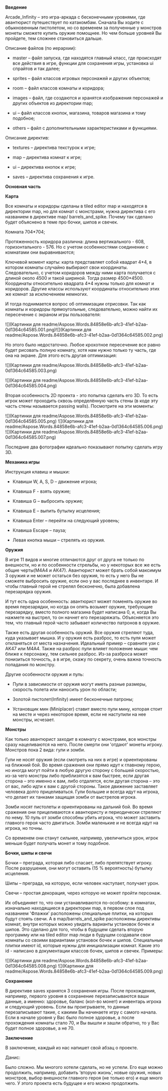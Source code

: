 ﻿**Введение**

Arcade\_Infinity – это игра-аркада с бесконечными уровнями, где авантюрист путешествует по катакомбам. Сначала Вы ходите с обыкновенным пистолетом, но со временем за полученные у монстров монеты сможете купить оружие помощнее. Но чем больше уровней Вы пройдете, тем сложнее становиться дальше.

Описание файлов (по иерархии):

- master – файл запуска, где находятся главный класс, где происходят все действия в игре, функции для сохранения игры, установка ui спрайтов и так далее;

- sprites – файл классов игровых персонажей и других объектов;

- room – файл классов комнаты и коридора; 

- images – файл, где создаются и хранятся изображения персонажей и других объектов из директории map;

- ui – файл классов кнопок, магазина, товаров магазина и тому подобное;

- others – файл с дополнительными характеристиками и функциями.

Описание директив:

- textures – директива текстурок к игре;

- map – директива комнат к игре;

- ui – директива кнопок к игре;

- saves – директива сохранения к игре.

**Основная часть**

**Карта**

Все комнаты и коридоры сделаны в tiled editor map и находятся в директории map, но для комнат с монстрами, нужна директива с его названием в директиве map/ barrels\_and\_spike. Почему так сделано будет объяснено в теме про бочки, шипов и свечек.

Комната 704\*704;

Протяженность коридора различна: длина вертикального - 608, горизонтального - 576. Но с учетом особенностями соединении с комнатами они выравниваются;

Ключевой момент карты: карта представляет собой квадрат 4\*4, в котором комнаты случайно выбирают свои координаты. Следовательно, с учетом коридоров между ними карта получается с длиной около 4500 и такой шириной. Тогда размер 4500\*4500. Координаты относительно квадрата 4\*4 нужны только для комнат и коридоров. Другие классы используют координаты относительно этих же комнат за исключением немногих.

И тогда поднимается вопрос об оптимизации отрисовки. Так как комнаты и коридоры прямоугольные, следовательно, можно найти их пересечение с экраном игры пользователя:

![](Картинки для readme/Aspose.Words.84858e6b-afc3-41ef-b2aa-0d1364c64585.001.png)![](Картинки для readme/Aspose.Words.84858e6b-afc3-41ef-b2aa-0d1364c64585.002.png)

Но этого было недостаточно. Любое крохотное пересечение все равно будет рисовать полную комнату, хотя нам нужно только ту часть, где она на экране. Для этого есть другая оптимизация:

![](Картинки для readme/Aspose.Words.84858e6b-afc3-41ef-b2aa-0d1364c64585.003.png)

![](Картинки для readme/Aspose.Words.84858e6b-afc3-41ef-b2aa-0d1364c64585.004.png)

Вторая особенность 2D проекта - это попытка сделать его 3D. То есть игрок может проходить сквозь определённую часть стены (в коде эту часть стены называется passing walls). Посмотрите на эти моменты:

![](Картинки для readme/Aspose.Words.84858e6b-afc3-41ef-b2aa-0d1364c64585.005.png) ![](Картинки для readme/Aspose.Words.84858e6b-afc3-41ef-b2aa-0d1364c64585.006.png) ![](Картинки для readme/Aspose.Words.84858e6b-afc3-41ef-b2aa-0d1364c64585.007.png)

Последние два фотографии идеально показывают попытку сделать игру 3D.

**Механика игры**

Инструкция клавиш и мышки:

- Клавиши W, A, S, D – движение игрока;

- Клавиша F - взять оружие;

- Клавиша G – выбросить оружие;

- Клавиша E – выпить бутылку исцеления;

- Клавиша Enter – перейти на следующий уровень;

- Клавиша Escape – пауза;

- Левая кнопка мыши – стрелять из оружия.

**Оружия**

В игре 11 видов и многие отличаются друг от друга не только по внешности, но и по особенности стрельбы, но у некоторых все же есть общие черты(M4A4 и AК47). Авантюрист может брать собой максимум 3 оружия и не может остаться без оружия, то есть у него Вы не сможете выбросить оружие, если оно у вас последнее в инвентаре. И чтобы главный герой не стрелял бесконечно, была добавлена перезарядка оружия. 

И тут есть одна особенность: авантюрист может поменять оружие во время перезарядки, но когда он опять возьмет оружие, требующие перезарядку, вместо полного магазина будет написана 0, и, когда Вы нажмете на выстрел, то он начнет его перезаряжать. Объясняется это тем, что главный герой часто забывает количество патронов в оружие. 

Также есть другая особенность оружий. Все оружия стреляют туда, куда указывает мышка. И у оружия есть разброс, то есть пуля может откланяться от места назначения. Идеальный пример – сравните узи с AK47 или М4А4. Также на разброс пули влияет положение мыши: чем ближе к персонажу, тем сильнее разброс. Из-за разброса может понизиться точность, а в игре, скажу по секрету, очень важна точность попадания по монстру.

Другие особенности оружия и пуль:

- Пули в зависимости от оружия могут иметь разные размеры, скорость полета или наносить урон по области;

- Золотой пистолет(Infinity) имеет бесконечные патроны;

- Установщик мин (Miniplacer) ставит вместо пули мину, которая стоит на месте и через некоторое время, если не наступили на нее монстры, исчезает.


**Монстры**

Как только авантюрист заходит в комнату с монстрами, все монстры сразу нацеливаются на него. После смерти они 'отдают' монеты игроку. Монстров пока 2 вида: гули и зомби. 

Гули не носят оружия (если смотреть на них в игре) и ориентированы на ближний бой. Во время сражения они прямо идут к главному герою, но иногда могут пойти в любую другую сторону с большей скоростью, из-за чего монстры либо приблизятся к вам быстрее, если другая сторона – это именно к вам, либо отдалятся, если другая сторона – это от вас, либо идти к вам с другой стороны. Такое движение заставляет человека долго прицеливаться. Гули большие и всегда идут на игрока, что делает их танками защищая зомби от выстрелов игрока.

Зомби носят пистолеты и ориентированы на дальний бой. Во время сражения они прицеливаются к авантюристу и периодически стреляют по нему. 10 пуль от зомби способны убить игрока, что может заставить главного героя часто двигаться. Зомби маленькие и не всегда идут на игрока, но точны.

Со временем они станут сильнее, например, увеличиться урон, игрок меньше будет получать монет и тому подобное.

**Бочки, шипы и свечи**

Бочки – преграда, которая либо спасает, либо препятствует игроку. После разрушения, они могут оставить (15 % вероятность) бутылку исцеления.

Шипы – преграда, на которую, если человек наступает, получает урон.

Свечи – простая декорация, через которую не может пройти персонаж.

Их объединяет то, что они устанавливаются по-особому: в комнатах, изначально находящиеся в директории map, в первом слое под названием 'Флажки' расположены специальные плитки, на которых будут стоять свечи. А в map/barrels\_and\_spike расположены директивы комнат, внутри которых можно увидеть варианты установок бочек и шипов. Это сделано для того, чтобы в будущем сделать вторую программу или на tiled editor map люди в будущем создавали свои комнаты со своими вариантами установок бочек и шипов. Специальные плитки имеют id, которые нужны для инициализации комнат. Какие это id - написано в документации классов бочек, шипов и свечек. Примеры:

![](Картинки для readme/Aspose.Words.84858e6b-afc3-41ef-b2aa-0d1364c64585.008.png) ![](Картинки для readme/Aspose.Words.84858e6b-afc3-41ef-b2aa-0d1364c64585.009.png)

**Сохранение**

В директиве saves хранятся 3 сохранения игры. После прохождения, например, первого уровня в сохранение перезаписываются ваши данные, а именно: здоровье, баланс (кол-во монет) и инвентарь игрока и следующий уровень. Если вы проигрываете, то данные перезаписывают такие, с какими Вы начинаете игру с самого начала. Если в начале уровня у Вас было полное здоровье, а после прохождения комнаты стало 70, и Вы вышли и зашли обратно, то у Вас будет полное здоровье, а не 70.

**Заключение**

В заключение, каждый из нас напишет свой абзац о проекте.

Данис:

Было сложно. Мы многого хотели сделать, но не успели. Его еще можно продолжить, например, добавить ‘вторую жизнь’, новые оружия, новых монстров, выбор внешности главного героя (не только его) и еще много чего. У этого проекта есть будущее и его можно продолжить.


